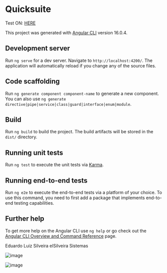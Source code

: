 

# Quicksuite

Test ON: [HERE](https://elsilveira.github.io/movies-challenge/)

This project was generated with [Angular CLI](https://github.com/angular/angular-cli) version 16.0.4.

## Development server

Run `ng serve` for a dev server. Navigate to `http://localhost:4200/`. The application will automatically reload if you change any of the source files.

## Code scaffolding

Run `ng generate component component-name` to generate a new component. You can also use `ng generate directive|pipe|service|class|guard|interface|enum|module`.

## Build

Run `ng build` to build the project. The build artifacts will be stored in the `dist/` directory.

## Running unit tests

Run `ng test` to execute the unit tests via [Karma](https://karma-runner.github.io).

## Running end-to-end tests

Run `ng e2e` to execute the end-to-end tests via a platform of your choice. To use this command, you need to first add a package that implements end-to-end testing capabilities.

## Further help

To get more help on the Angular CLI use `ng help` or go check out the [Angular CLI Overview and Command Reference](https://angular.io/cli) page.

Eduardo Luiz Silveira
elSilveira Sistemas


![image](https://github.com/elSilveira/movies-challenge/assets/3988225/a9c3bf63-504c-4755-a03b-126ed370d13a)

![image](https://github.com/elSilveira/movies-challenge/assets/3988225/29cd16cd-99ab-400b-b5c7-c862f689ea91)
